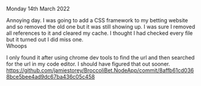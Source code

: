 Monday 14th March 2022

Annoying day. I was going to add a CSS framework to my betting website and so removed the old one but it was still showing up.
I was sure I removed all references to it and cleared my cache.
I thought I had checked every file but it turned out I did miss one.  
Whoops

I only found it after using chrome dev tools to find the url and then searched for the url in my code editor. I should have figured that out sooner.  
https://github.com/jamiestorey/BroccoliBet.NodeApp/commit/8affb61cd0368bce5bee4ad9dc67ba436c05c458
